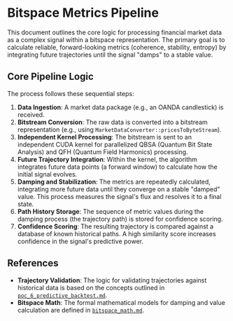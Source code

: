 # Bitspace Metrics Pipeline

This document outlines the core logic for processing financial market data as a complex signal within a bitspace representation. The primary goal is to calculate reliable, forward-looking metrics (coherence, stability, entropy) by integrating future trajectories until the signal "damps" to a stable value.

## Core Pipeline Logic

The process follows these sequential steps:

1.  **Data Ingestion**: A market data package (e.g., an OANDA candlestick) is received.
2.  **Bitstream Conversion**: The raw data is converted into a bitstream representation (e.g., using `MarketDataConverter::pricesToByteStream`).
3.  **Independent Kernel Processing**: The bitstream is sent to an independent CUDA kernel for parallelized QBSA (Quantum Bit State Analysis) and QFH (Quantum Field Harmonics) processing.
4.  **Future Trajectory Integration**: Within the kernel, the algorithm integrates future data points (a forward window) to calculate how the initial signal evolves.
5.  **Damping and Stabilization**: The metrics are repeatedly calculated, integrating more future data until they converge on a stable "damped" value. This process measures the signal's flux and resolves it to a final state.
6.  **Path History Storage**: The sequence of metric values during the damping process (the trajectory path) is stored for confidence scoring.
7.  **Confidence Scoring**: The resulting trajectory is compared against a database of known historical paths. A high similarity score increases confidence in the signal's predictive power.

## References

-   **Trajectory Validation**: The logic for validating trajectories against historical data is based on the concepts outlined in [`poc_6_predictive_backtest.md`](proofs/poc_6_predictive_backtest.md).
-   **Bitspace Math**: The formal mathematical models for damping and value calculation are defined in [`bitspace_math.md`](bitspace_math.md).
